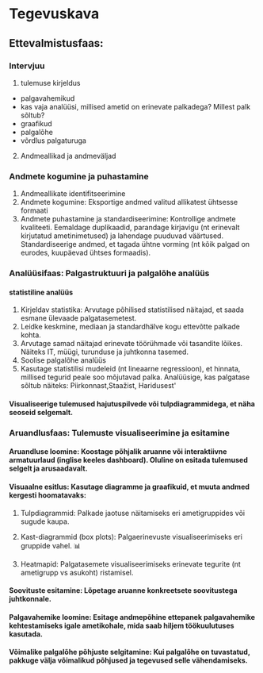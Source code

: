 # Tegevuskava
## Ettevalmistusfaas: 
### Intervjuu
1. tulemuse kirjeldus
- palgavahemikud
- kas vaja analüüsi, millised ametid on erinevate palkadega? Millest palk sõltub?
- graafikud
- palgalõhe
- võrdlus palgaturuga

2. Andmeallikad ja andmeväljad

### Andmete kogumine ja puhastamine
1. Andmeallikate identifitseerimine
2. Andmete kogumine: Eksportige andmed valitud allikatest ühtsesse formaati 
3. Andmete puhastamine ja standardiseerimine: Kontrollige andmete kvaliteeti. Eemaldage duplikaadid, parandage kirjavigu (nt erinevalt kirjutatud ametinimetused) ja lahendage puuduvad väärtused. Standardiseerige andmed, et tagada ühtne vorming (nt kõik palgad on eurodes, kuupäevad ühtses formaadis).

### Analüüsifaas: Palgastruktuuri ja palgalõhe analüüs
#### statistiline analüüs
1. Kirjeldav statistika: Arvutage põhilised statistilised näitajad, et saada esmane ülevaade palgatasemetest.
2. Leidke keskmine, mediaan ja standardhälve kogu ettevõtte palkade kohta.
3. Arvutage samad näitajad erinevate töörühmade või tasandite lõikes. Näiteks IT, müügi, turunduse ja juhtkonna tasemed.
4. Soolise palgalõhe analüüs
5. Kasutage statistilisi mudeleid (nt lineaarne regressioon), et hinnata, millised tegurid peale soo mõjutavad palka. Analüüsige, kas palgatase sõltub näiteks: Piirkonnast,Staažist, Haridusest'

#### Visualiseerige tulemused hajutuspilvede või tulpdiagrammidega, et näha seoseid selgemalt.

### Aruandlusfaas: Tulemuste visualiseerimine ja esitamine

#### Aruandluse loomine: Koostage põhjalik aruanne või interaktiivne armatuurlaud (inglise keeles dashboard). Oluline on esitada tulemused selgelt ja arusaadavalt.

#### Visuaalne esitlus: Kasutage diagramme ja graafikuid, et muuta andmed kergesti hoomatavaks:

1. Tulpdiagrammid: Palkade jaotuse näitamiseks eri ametigruppides või sugude kaupa.
2. Kast-diagrammid (box plots): Palgaerinevuste visualiseerimiseks eri gruppide vahel. 📊

3. Heatmapid: Palgatasemete visualiseerimiseks erinevate tegurite (nt ametigrupp vs asukoht) ristamisel.

#### Soovituste esitamine: Lõpetage aruanne konkreetsete soovitustega juhtkonnale.

#### Palgavahemike loomine: Esitage andmepõhine ettepanek palgavahemike kehtestamiseks igale ametikohale, mida saab hiljem töökuulutuses kasutada.

#### Võimalike palgalõhe põhjuste selgitamine: Kui palgalõhe on tuvastatud, pakkuge välja võimalikud põhjused ja tegevused selle vähendamiseks. 
